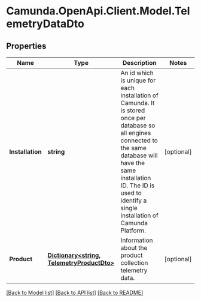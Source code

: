 # Camunda.OpenApi.Client.Model.TelemetryDataDto

## Properties

Name | Type | Description | Notes
------------ | ------------- | ------------- | -------------
**Installation** | **string** | An id which is unique for each installation of Camunda. It is stored once per database so all engines connected to the same database will have the same installation ID. The ID is used to identify a single installation of Camunda Platform. | [optional] 
**Product** | [**Dictionary&lt;string, TelemetryProductDto&gt;**](TelemetryProductDto.md) | Information about the product collection telemetry data. | [optional] 

[[Back to Model list]](../README.md#documentation-for-models) [[Back to API list]](../README.md#documentation-for-api-endpoints) [[Back to README]](../README.md)

